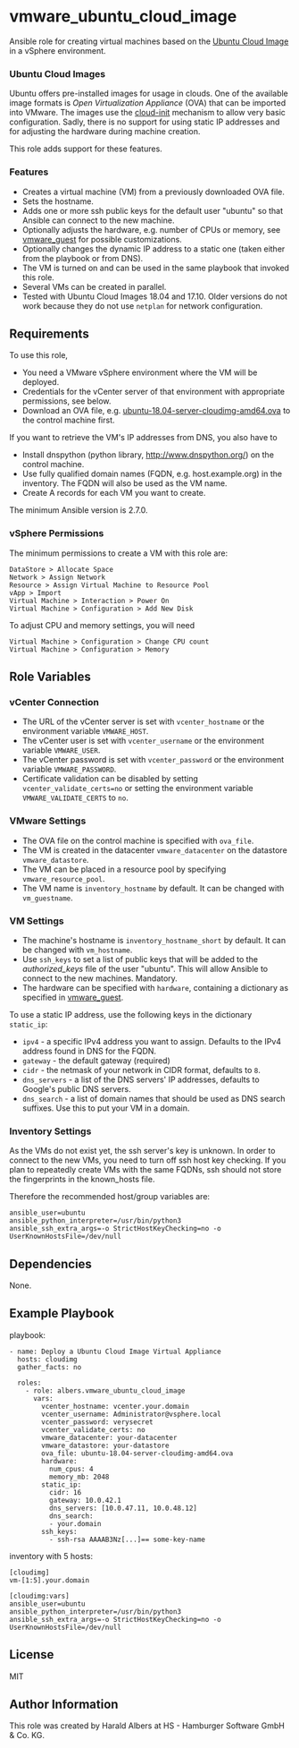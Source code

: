 vmware_ubuntu_cloud_image
=========================

Ansible role for creating virtual machines based on the [Ubuntu Cloud Image](https://cloud-images.ubuntu.com/) in a vSphere environment.

### Ubuntu Cloud Images

Ubuntu offers pre-installed images for usage in clouds. 
One of the available image formats is _Open Virtualization Appliance_ (OVA) that can be imported into VMware.
The images use the [cloud-init](https://cloudinit.readthedocs.io/en/latest/index.html#) mechanism to allow very basic configuration.
Sadly, there is no support for using static IP addresses and for adjusting the hardware during machine creation.

This role adds support for these features.

### Features

- Creates a virtual machine (VM) from a previously downloaded OVA file.
- Sets the hostname.
- Adds one or more ssh public keys for the default user "ubuntu" so that Ansible can connect to the new machine.
- Optionally adjusts the hardware, e.g. number of CPUs or memory, see [vmware_guest](https://docs.ansible.com/ansible/latest/modules/vmware_guest_module.html#parameters) for possible customizations.
- Optionally changes the dynamic IP address to a static one (taken either from the playbook or from DNS).
- The VM is turned on and can be used in the same playbook that invoked this role.
- Several VMs can be created in parallel.
- Tested with Ubuntu Cloud Images 18.04 and 17.10.
  Older versions do not work because they do not use `netplan` for network configuration.

Requirements
------------

To use this role,

- You need a VMware vSphere environment where the VM will be deployed.
- Credentials for the vCenter server of that environment with appropriate permissions, see below.
- Download an OVA file, e.g. [ubuntu-18.04-server-cloudimg-amd64.ova](https://cloud-images.ubuntu.com/releases/18.04/release/ubuntu-18.04-server-cloudimg-amd64.ova) to the control machine first.

If you want to retrieve the VM's IP addresses from DNS, you also have to 

- Install dnspython (python library, http://www.dnspython.org/) on the control machine.
- Use fully qualified domain names (FQDN, e.g. host.example.org) in the inventory.
  The FQDN will also be used as the VM name.
- Create A records for each VM you want to create.

The minimum Ansible version is 2.7.0.

### vSphere Permissions

The minimum permissions to create a VM with this role are:

    DataStore > Allocate Space
    Network > Assign Network
    Resource > Assign Virtual Machine to Resource Pool
    vApp > Import
    Virtual Machine > Interaction > Power On
    Virtual Machine > Configuration > Add New Disk

To adjust CPU and memory settings, you will need

    Virtual Machine > Configuration > Change CPU count
    Virtual Machine > Configuration > Memory


Role Variables
--------------

### vCenter Connection

- The URL of the vCenter server is set with `vcenter_hostname` or the environment variable `VMWARE_HOST`.
- The vCenter user is set with `vcenter_username` or the environment variable `VMWARE_USER`.
- The vCenter password is set with `vcenter_password` or the environment variable `VMWARE_PASSWORD`.
- Certificate validation can be disabled by setting `vcenter_validate_certs=no` or setting the environment variable
 `VMWARE_VALIDATE_CERTS` to `no`.

### VMware Settings

- The OVA file on the control machine is specified with `ova_file`.
- The VM is created in the datacenter `vmware_datacenter` on the datastore `vmware_datastore`.
- The VM can be placed in a resource pool by specifying `vmware_resource_pool`.
- The VM name is `inventory_hostname` by default. It can be changed with `vm_guestname`.

### VM Settings

- The machine's hostname is `inventory_hostname_short` by default. It can be changed with `vm_hostname`.
- Use `ssh_keys` to set a list of public keys that will be added to the *authorized_keys* file of the user "ubuntu".
  This will allow Ansible to connect to the new machines. Mandatory.
- The hardware can be specified with `hardware`, containing a dictionary as specified in [vmware_guest](https://docs.ansible.com/ansible/latest/modules/vmware_guest_module.html#parameters).

To use a static IP address, use the following keys in the dictionary `static_ip`:
- `ipv4` - a specific IPv4 address you want to assign. Defaults to the IPv4 address found in DNS for the FQDN.
- `gateway` - the default gateway (required)
- `cidr` - the netmask of your network in CIDR format, defaults to `8`.
- `dns_servers` - a list of the DNS servers' IP addresses, defaults to Google's public DNS servers.
- `dns_search` - a list of domain names that should be used as DNS search suffixes.
   Use this to put your VM in a domain. 

### Inventory Settings

As the VMs do not exist yet, the ssh server's key is unknown.
In order to connect to the new VMs, you need to turn off ssh host key checking.
If you plan to repeatedly create VMs with the same FQDNs, ssh should not store the fingerprints in the known_hosts file.

Therefore the recommended host/group variables are:

    ansible_user=ubuntu
    ansible_python_interpreter=/usr/bin/python3
    ansible_ssh_extra_args=-o StrictHostKeyChecking=no -o UserKnownHostsFile=/dev/null

Dependencies
------------

None.

Example Playbook
----------------

playbook:

    - name: Deploy a Ubuntu Cloud Image Virtual Appliance
      hosts: cloudimg
      gather_facts: no
    
      roles:
        - role: albers.vmware_ubuntu_cloud_image
          vars:
            vcenter_hostname: vcenter.your.domain
            vcenter_username: Administrator@vsphere.local
            vcenter_password: verysecret
            vcenter_validate_certs: no
            vmware_datacenter: your-datacenter
            vmware_datastore: your-datastore
            ova_file: ubuntu-18.04-server-cloudimg-amd64.ova
            hardware:
              num_cpus: 4
              memory_mb: 2048
            static_ip:
              cidr: 16
              gateway: 10.0.42.1
              dns_servers: [10.0.47.11, 10.0.48.12]
              dns_search:
              - your.domain
            ssh_keys:
              - ssh-rsa AAAAB3Nz[...]== some-key-name

inventory with 5 hosts:

    [cloudimg]
    vm-[1:5].your.domain
    
    [cloudimg:vars]
    ansible_user=ubuntu
    ansible_python_interpreter=/usr/bin/python3
    ansible_ssh_extra_args=-o StrictHostKeyChecking=no -o UserKnownHostsFile=/dev/null

License
-------

MIT

Author Information
------------------
This role was created by Harald Albers at HS - Hamburger Software GmbH & Co. KG.
